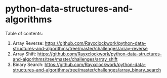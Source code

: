 # python-data-structures-and-algorithms

Table of contents:

1. Array Reverse: https://github.com/Rayxclockwork/python-data-structures-and-algorithms/tree/master/challenges/array-reverse
2. Array Shift: https://github.com/Rayxclockwork/python-data-structures-and-algorithms/tree/master/challenges/array_shift
3. Binary Search: https://github.com/Rayxclockwork/python-data-structures-and-algorithms/tree/master/challenges/array_binary_search
